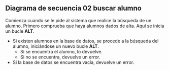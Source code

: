 ## Diagrama de secuencia 02 buscar alumno

Comienza cuando se le pide al sistema que realice la búsqueda de un alumno. Primero comprueba que haya alumnos dados de alta. Aquí se inicia un bucle **ALT**.
* Si existen alumnos en la base de datos, se procede a la búsqueda del alumno, iniciándose un nuevo bucle **ALT**.
  * Si se encuentra el alumno, lo devuelve.
  * Si no se encuentra, devuelve un error.
* Si la base de datos se encuentra vacía, devuelve un error.

